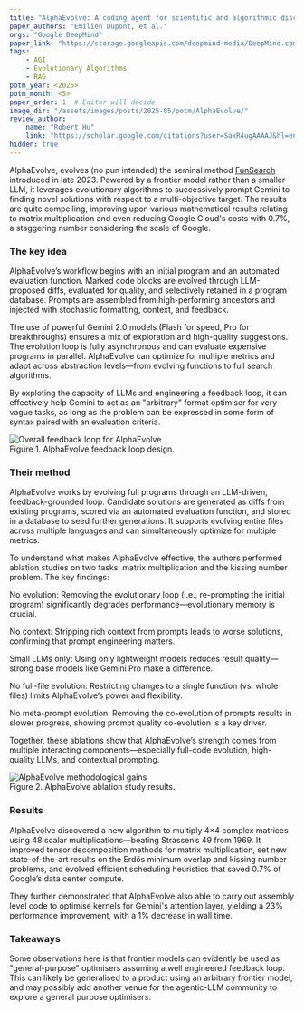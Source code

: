 ```yaml
---
title: "AlphaEvolve: A coding agent for scientific and algorithmic discovery"
paper_authors: "Emilien Dupont, et al."
orgs: "Google DeepMind"
paper_link: "https://storage.googleapis.com/deepmind-media/DeepMind.com/Blog/alphaevolve-a-gemini-powered-coding-agent-for-designing-advanced-algorithms/AlphaEvolve.pdf"
tags:
    - AGI
    - Evolutionary Algorithms
    - RAG
potm_year: <2025>
potm_month: <5>
paper_order: 1  # Editor will decide
image_dir: "/assets/images/posts/2025-05/potm/AlphaEvolve/"
review_author:
    name: "Robert Hu"
    link: "https://scholar.google.com/citations?user=SaxR4ugAAAAJ&hl=en"
hidden: true
---
```


AlphaEvolve, evolves (no pun intended) the seminal method [FunSearch](https://www.nature.com/articles/s41586-023-06924-6) introduced in late 2023. Powered by a frontier model rather than a smaller LLM, it leverages evolutionary algorithms to successively prompt Gemini to finding novel solutions with respect to a multi-objective target. The results are quite compelling, improving upon various mathematical results relating to matrix multiplication and even reducing Google Cloud's costs with 0.7%, a staggering number considering the scale of Google. 

### The key idea

AlphaEvolve’s workflow begins with an initial program and an automated evaluation function. Marked code blocks are evolved through LLM-proposed diffs, evaluated for quality, and selectively retained in a program database. Prompts are assembled from high-performing ancestors and injected with stochastic formatting, context, and feedback.

The use of powerful Gemini 2.0 models (Flash for speed, Pro for breakthroughs) ensures a mix of exploration and high-quality suggestions. The evolution loop is fully asynchronous and can evaluate expensive programs in parallel. AlphaEvolve can optimize for multiple metrics and adapt across abstraction levels—from evolving functions to full search algorithms.

By exploting the capacity of LLMs and engineering a feedback loop, it can effectively help Gemini to act as an "arbitrary" format optimiser for very vague tasks, as long as the problem can be expressed in some form of syntax paired with an evaluation criteria. 

<img src="{{ page.image_dir | append: 'Fig1.png' | relative_url }}" alt="Overall feedback loop for AlphaEvolve">
<figcaption>Figure 1. AlphaEvolve feedback loop design.</figcaption>


### Their method

AlphaEvolve works by evolving full programs through an LLM-driven, feedback-grounded loop. Candidate solutions are generated as diffs from existing programs, scored via an automated evaluation function, and stored in a database to seed further generations. It supports evolving entire files across multiple languages and can simultaneously optimize for multiple metrics.

To understand what makes AlphaEvolve effective, the authors performed ablation studies on two tasks: matrix multiplication and the kissing number problem. The key findings:

No evolution: Removing the evolutionary loop (i.e., re-prompting the initial program) significantly degrades performance—evolutionary memory is crucial.

No context: Stripping rich context from prompts leads to worse solutions, confirming that prompt engineering matters.

Small LLMs only: Using only lightweight models reduces result quality—strong base models like Gemini Pro make a difference.

No full-file evolution: Restricting changes to a single function (vs. whole files) limits AlphaEvolve’s power and flexibility.

No meta-prompt evolution: Removing the co-evolution of prompts results in slower progress, showing prompt quality co-evolution is a key driver.

Together, these ablations show that AlphaEvolve’s strength comes from multiple interacting components—especially full-code evolution, high-quality LLMs, and contextual prompting.

<img src="{{ page.image_dir | append: 'Fig2.png' | relative_url }}" alt="AlphaEvolve methodological gains">
<figcaption>Figure 2. AlphaEvolve ablation study results.</figcaption>



### Results

AlphaEvolve discovered a new algorithm to multiply 4×4 complex matrices using 48 scalar multiplications—beating Strassen’s 49 from 1969. It improved tensor decomposition methods for matrix multiplication, set new state-of-the-art results on the Erdős minimum overlap and kissing number problems, and evolved efficient scheduling heuristics that saved 0.7% of Google’s data center compute.

They further demonstrated that AlphaEvolve also able to carry out assembly level code to optimise kernels for Gemini's attention layer, yielding a 23% performance improvement, with a 1% decrease in wall time. 


### Takeaways

Some observations here is that frontier models can evidently be used as "general-purpose" optimisers assuming a well engineered feedback loop. This can likely be generalised to a product using an arbitrary frontier model, and may possibly add another venue for the agentic-LLM community to explore a general purpose optimisers. 
